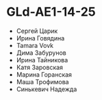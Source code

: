 # GLd-AE1-14-25

- Сергей Царик
- Ирина Говядина
- Tamara Vovk
- Дима Забурунов
- Ирина Тайникова
- Катя Заровская
- Марина Горанская
- Маша Трофимова
- Синькевич Надежда